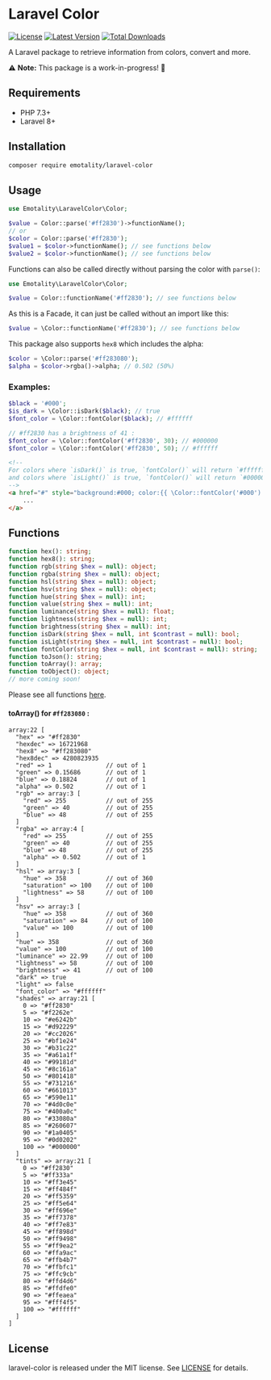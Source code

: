 # Laravel Color

<p>
    <a href="https://packagist.org/packages/emotality/laravel-color"><img src="https://img.shields.io/packagist/l/emotality/laravel-color" alt="License"></a>
    <a href="https://packagist.org/packages/emotality/laravel-color"><img src="https://img.shields.io/packagist/v/emotality/laravel-color" alt="Latest Version"></a>
    <a href="https://packagist.org/packages/emotality/laravel-color"><img src="https://img.shields.io/packagist/dt/emotality/laravel-color" alt="Total Downloads"></a>
</p>

A Laravel package to retrieve information from colors, convert and more.

:warning: **Note:** This package is a work-in-progress! :construction:

## Requirements

- PHP 7.3+
- Laravel 8+

## Installation

```bash
composer require emotality/laravel-color
```

## Usage

```php
use Emotality\LaravelColor\Color;

$value = Color::parse('#ff2830')->functionName();
// or
$color = Color::parse('#ff2830');
$value1 = $color->functionName(); // see functions below
$value2 = $color->functionName(); // see functions below
```

Functions can also be called directly without parsing the color with `parse()`:

```php
use Emotality\LaravelColor\Color;

$value = Color::functionName('#ff2830'); // see functions below
```

As this is a Facade, it can just be called without an import like this:

```php
$value = \Color::functionName('#ff2830'); // see functions below
```

This package also supports `hex8` which includes the alpha:

```php
$color = \Color::parse('#ff283080');
$alpha = $color->rgba()->alpha; // 0.502 (50%)
```


### Examples:

```php
$black = '#000';
$is_dark = \Color::isDark($black); // true
$font_color = \Color::fontColor($black); // #ffffff
```

```php
// #ff2830 has a brightness of 41 :
$font_color = \Color::fontColor('#ff2830', 30); // #000000
$font_color = \Color::fontColor('#ff2830', 50); // #ffffff
```

```html
<!-- 
For colors where `isDark()` is true, `fontColor()` will return `#ffffff`
and colors where `isLight()` is true, `fontColor()` will return `#000000`. 
-->
<a href="#" style="background:#000; color:{{ \Color::fontColor('#000') }};">
    ...
</a>
```

## Functions

```php
function hex(): string;
function hex8(): string;
function rgb(string $hex = null): object;
function rgba(string $hex = null): object;
function hsl(string $hex = null): object;
function hsv(string $hex = null): object;
function hue(string $hex = null): int;
function value(string $hex = null): int;
function luminance(string $hex = null): float;
function lightness(string $hex = null): int;
function brightness(string $hex = null): int;
function isDark(string $hex = null, int $contrast = null): bool;
function isLight(string $hex = null, int $contrast = null): bool;
function fontColor(string $hex = null, int $contrast = null): string;
function toJson(): string;
function toArray(): array;
function toObject(): object;
// more coming soon!
```

Please see all functions [here](https://github.com/emotality/laravel-color/blob/1.x/src/Interfaces/ColorFunctions.php).

#### toArray() for `#ff283080` :

```
array:22 [
  "hex" => "#ff2830"
  "hexdec" => 16721968
  "hex8" => "#ff283080"
  "hex8dec" => 4280823935
  "red" => 1               // out of 1
  "green" => 0.15686       // out of 1
  "blue" => 0.18824        // out of 1
  "alpha" => 0.502         // out of 1
  "rgb" => array:3 [
    "red" => 255           // out of 255
    "green" => 40          // out of 255
    "blue" => 48           // out of 255
  ]
  "rgba" => array:4 [
    "red" => 255           // out of 255
    "green" => 40          // out of 255
    "blue" => 48           // out of 255
    "alpha" => 0.502       // out of 1
  ]
  "hsl" => array:3 [
    "hue" => 358           // out of 360
    "saturation" => 100    // out of 100
    "lightness" => 58      // out of 100
  ]
  "hsv" => array:3 [
    "hue" => 358           // out of 360
    "saturation" => 84     // out of 100
    "value" => 100         // out of 100
  ]
  "hue" => 358             // out of 360
  "value" => 100           // out of 100
  "luminance" => 22.99     // out of 100
  "lightness" => 58        // out of 100
  "brightness" => 41       // out of 100
  "dark" => true
  "light" => false
  "font_color" => "#ffffff"
  "shades" => array:21 [
    0 => "#ff2830"
    5 => "#f2262e"
    10 => "#e6242b"
    15 => "#d92229"
    20 => "#cc2026"
    25 => "#bf1e24"
    30 => "#b31c22"
    35 => "#a61a1f"
    40 => "#99181d"
    45 => "#8c161a"
    50 => "#801418"
    55 => "#731216"
    60 => "#661013"
    65 => "#590e11"
    70 => "#4d0c0e"
    75 => "#400a0c"
    80 => "#33080a"
    85 => "#260607"
    90 => "#1a0405"
    95 => "#0d0202"
    100 => "#000000"
  ]
  "tints" => array:21 [
    0 => "#ff2830"
    5 => "#ff333a"
    10 => "#ff3e45"
    15 => "#ff484f"
    20 => "#ff5359"
    25 => "#ff5e64"
    30 => "#ff696e"
    35 => "#ff7378"
    40 => "#ff7e83"
    45 => "#ff898d"
    50 => "#ff9498"
    55 => "#ff9ea2"
    60 => "#ffa9ac"
    65 => "#ffb4b7"
    70 => "#ffbfc1"
    75 => "#ffc9cb"
    80 => "#ffd4d6"
    85 => "#ffdfe0"
    90 => "#ffeaea"
    95 => "#fff4f5"
    100 => "#ffffff"
  ]
]
```

## License

laravel-color is released under the MIT license. See [LICENSE](https://github.com/emotality/laravel-color/blob/master/LICENSE) for details.
